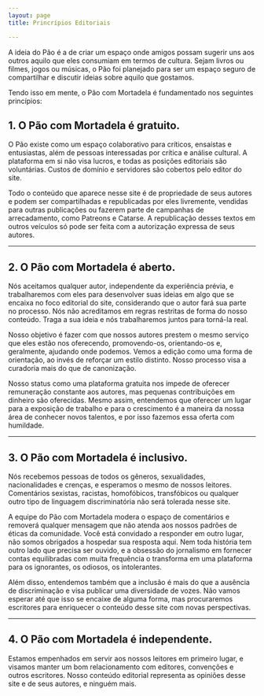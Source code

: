 ```yaml
---
layout: page
title: Princrípios Editoriais

---
```

A ideia do Pão é a de criar um espaço onde amigos possam sugerir uns aos outros aquilo que eles consumiam em termos de cultura. Sejam livros ou filmes, jogos ou músicas, o Pão foi planejado para ser um espaço seguro de compartilhar e discutir ideias sobre aquilo que gostamos.

Tendo isso em mente, o Pão com Mortadela é fundamentado nos seguintes princípios:

## 1. O Pão com Mortadela é gratuito.

O Pão existe como um espaço colaborativo para críticos, ensaístas e entusiastas, além de pessoas interessadas por crítica e análise cultural. A plataforma em si não visa lucros, e todas as posições editoriais são voluntárias. Custos de domínio e servidores são cobertos pelo editor do site.

Todo o conteúdo que aparece nesse site é de propriedade de seus autores e podem ser compartilhadas e republicadas por eles livremente, vendidas para outras publicações ou fazerem parte de campanhas de arrecadamento, como Patreons e Catarse. A republicação desses textos em outros veículos só pode ser feita com a autorização expressa de seus autores.

***

## 2. O Pão com Mortadela é aberto.

Nós aceitamos qualquer autor, independente da experiência prévia, e trabalharemos com eles para desenvolver suas ideias em algo que se encaixa no foco editorial do site, considerando que o autor fará sua parte no processo. Nós não acreditamos em regras restritas de forma do nosso conteúdo. Traga a sua ideia e nós trabalharemos juntos para torná-la real.

Nosso objetivo é fazer com que nossos autores prestem o mesmo serviço que eles estão nos oferecendo, promovendo-os, orientando-os e, geralmente, ajudando onde podemos. Vemos a edição como uma forma de orientação, ao invés de reforçar um estilo distinto. Nosso processo visa a curadoria mais do que de canonização.

Nosso status como uma plataforma gratuita nos impede de oferecer remuneração constante aos autores, mas pequenas contribuições em dinheiro são oferecidas. Mesmo assim, entendemos que oferecer um lugar para a exposição de trabalho e para o crescimento é a maneira da nossa área de conhecer novos talentos, e por isso fazemos essa oferta com humildade.

***

## 3. O Pão com Mortadela é inclusivo.

Nós recebemos pessoas de todos os gêneros, sexualidades, nacionalidades e crenças, e esperamos o mesmo de nossos leitores. Comentários sexistas, racistas, homofóbicos, transfóbicos ou qualquer outro tipo de linguagem discriminatória não será tolerada nesse site.

A equipe do Pão com Mortadela modera o espaço de comentários e removerá qualquer mensagem que não atenda aos nossos padrões de éticas da comunidade. Você está convidado a responder em outro lugar, não somos obrigados a hospedar sua resposta aqui. Nem toda história tem outro lado que precisa ser ouvido, e a obsessão do jornalismo em fornecer contas equilibradas com muita frequência o transforma em uma plataforma para os ignorantes, os odiosos, os intolerantes.

Além disso, entendemos também que a inclusão é mais do que a ausência de discriminação e visa publicar uma diversidade de vozes. Não vamos esperar até que isso se encaixe de alguma forma, mas procuraremos escritores para enriquecer o conteúdo desse site com novas perspectivas.

***

## 4. O Pão com Mortadela é independente.

Estamos empenhados em servir aos nossos leitores em primeiro lugar, e visamos manter um bom relacionamento com editores, convenções e outros escritores. Nosso conteúdo editorial representa as opiniões desse site e de seus autores, e ninguém mais.